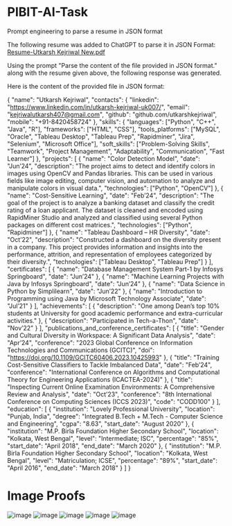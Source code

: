 # PIBIT-AI-Task
Prompt engineering to parse a resume in JSON format

The following resume was added to ChatGPT to parse it in JSON Format:
[Resume-Utkarsh Kejriwal New.pdf](https://github.com/user-attachments/files/16498491/Resume-Utkarsh.Kejriwal.New.pdf)

Using the prompt "Parse the content of the file provided in JSON format." along with the resume given above, the following response was generated.

Here is the content of the provided file in JSON format:

{
  "name": "Utkarsh Kejriwal",
  "contacts": {
  "linkedin": "https://www.linkedin.com/in/utkarsh-kejriwal-uk007/",
    "email": "kejriwalutkarsh407@gmail.com",
    "github": "github.com/utkarshkejriwal",
    "mobile": "+91-8420458724"
  },
  "skills": {
    "languages": ["Python", "C++", "Java", "R"],
    "frameworks": ["HTML", "CSS"],
    "tools_platforms": ["MySQL", "Oracle", "Tableau Desktop", "Tableau Prep", "Rapidminer", "Jira", "Selenium", "Microsoft Office"],
    "soft_skills": ["Problem-Solving Skills", "Teamwork", "Project Management", "Adaptability", "Communication", "Fast Learner"]
  },
  "projects": [
    {
      "name": "Color Detection Model",
      "date": "Jun’24",
      "description": "The project aims to detect and identify colors in images using OpenCV and Pandas libraries. This can be used in various fields like image editing, computer vision, and automation to analyze and manipulate colors in visual data.",
      "technologies": ["Python", "OpenCV"]
    },
    {
      "name": "Cost-Sensitive Learning",
      "date": "Feb’24",
      "description": "The goal of the project is to analyze a banking dataset and classify the credit rating of a loan applicant. The dataset is cleaned and encoded using RapidMiner Studio and analyzed and classified using several Python packages on different cost matrices.",
      "technologies": ["Python", "Rapidminer"]
    },
    {
      "name": "Tableau Dashboard – HR Diversity",
      "date": "Oct’22",
      "description": "Constructed a dashboard on the diversity present in a company. This project provides information and insights into the performance, attrition, and representation of employees categorized by their diversity.",
      "technologies": ["Tableau Desktop", "Tableau Prep"]
    }
  ],
  "certificates": [
    {
      "name": "Database Management System Part-1 by Infosys Springboard",
      "date": "Jun’24"
    },
    {
      "name": "Machine Learning Projects with Java by Infosys Springboard",
      "date": "Jun’24"
    },
    {
      "name": "Data Science in Python by Simplilearn",
      "date": "Jun’22"
    },
    {
      "name": "Introduction to Programming using Java by Microsoft Technology Associate",
      "date": "Jul’21"
    }
  ],
  "achievements": [
    {
      "description": "One among Dean’s top 10% students at University for good academic performance and extra-curricular activities."
    },
    {
      "description": "Participated in Tech-a-Thon",
      "date": "Nov’22"
    }
  ],
  "publications_and_conference_certificates": [
    {
      "title": "Gender and Cultural Diversity in Workspace: A Significant Data Analysis",
      "date": "Apr’24",
      "conference": "2023 Global Conference on Information Technologies and Communications (GCITC)",
      "doi": "https://doi.org/10.1109/GCITC60406.2023.10425993"
    },
    {
      "title": "Training Cost-Sensitive Classifiers to Tackle Imbalanced Data",
      "date": "Feb’24",
      "conference": "International Conference on Algorithms and Computational Theory for Engineering Applications (ICACTEA-2024)"
    },
    {
      "title": "Inspecting Current Online Examination Environments: A Comprehensive Review and Analysis",
      "date": "Oct’23",
      "conference": "8th International Conference on Computing Sciences (ICCS 2023)",
      "code": "CODD100"
    }
  ],
  "education": [
    {
      "institution": "Lovely Professional University",
      "location": "Punjab, India",
      "degree": "Integrated B.Tech + M.Tech - Computer Science and Engineering",
      "cgpa": "8.63",
      "start_date": "August 2020"
    },
    {
      "institution": "M.P. Birla Foundation Higher Secondary School",
      "location": "Kolkata, West Bengal",
      "level": "Intermediate; ISC",
      "percentage": "85%",
      "start_date": "April 2018",
      "end_date": "March 2020"
    },
    {
      "institution": "M.P. Birla Foundation Higher Secondary School",
      "location": "Kolkata, West Bengal",
      "level": "Matriculation; ICSE",
      "percentage": "89%",
      "start_date": "April 2016",
      "end_date": "March 2018"
    }
  ]
}


# Image Proofs
![image](https://github.com/user-attachments/assets/ccc88992-9552-46db-b9a1-4046ec0beccf)
![image](https://github.com/user-attachments/assets/4e213eda-f007-4f7a-b56e-afff00630402)
![image](https://github.com/user-attachments/assets/922a6ddf-1606-43f6-9762-75d7cd15af3e)
![image](https://github.com/user-attachments/assets/fb1f0401-7eaa-43ed-b291-384b952ae80e)
![image](https://github.com/user-attachments/assets/ecf9c104-44e9-4cc6-9937-9983fbc418fc)

